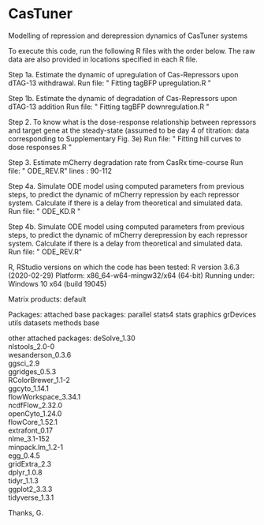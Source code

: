 # CasTuner
Modelling of repression and derepression dynamics of CasTuner systems


To execute this code, run the following R files with the order below.
The raw data are also provided in locations specified in each R file.



Step 1a.
Estimate the dynamic of upregulation of Cas-Repressors upon dTAG-13 withdrawal.
Run file: " Fitting tagBFP upregulation.R  "

Step 1b.
Estimate the dynamic of degradation of Cas-Repressors upon dTAG-13 addition
Run file: " Fitting tagBFP downregulation.R  "

Step 2. 
To know what is the dose-response relationship between repressors and target gene at the steady-state (assumed to be day 4 of titration: data corresponding to Supplementary Fig. 3e)
Run file:  " Fitting hill curves to dose responses.R " 

Step 3.
Estimate mCherry degradation rate from CasRx time-course
Run file:  " ODE_REV.R" lines : 90-112

Step 4a.
Simulate ODE model using computed parameters from previous steps, to predict the dynamic of mCherry repression by each repressor system. Calculate if there is a delay from theoretical and simulated data.
Run file:  " ODE_KD.R " 

Step 4b.
Simulate ODE model using computed parameters from previous steps, to predict the dynamic of mCherry derepression by each repressor system. Calculate if there is a delay from theoretical and simulated data.
Run file:  " ODE_REV.R" 



R, RStudio versions on which the code has been tested:
R version 3.6.3 (2020-02-29)
Platform: x86_64-w64-mingw32/x64 (64-bit)
Running under: Windows 10 x64 (build 19045)

Matrix products: default

Packages:
attached base packages:
parallel  stats4    stats     graphics  grDevices utils     datasets  methods   base     

other attached packages:
deSolve_1.30                
nlstools_2.0-0                         
wesanderson_0.3.6           
ggsci_2.9                  
ggridges_0.5.3              
RColorBrewer_1.1-2          
ggcyto_1.14.1               
flowWorkspace_3.34.1        
ncdfFlow_2.32.0            
openCyto_1.24.0             
flowCore_1.52.1             
extrafont_0.17             
nlme_3.1-152                
minpack.lm_1.2-1                                                 
egg_0.4.5                   
gridExtra_2.3                                           
dplyr_1.0.8                                                   
tidyr_1.1.3                
ggplot2_3.3.3               
tidyverse_1.3.1            




Thanks, 
G.
